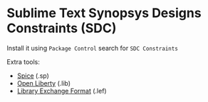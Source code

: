 # Sublime Text Synopsys Designs Constraints (SDC)

Install it using ``Package Control`` search for ``SDC Constraints``


Extra tools:
  - [Spice](https://github.com/leoheck/sublime-spice) (.sp)
  - [Open Liberty](https://github.com/mtmoreira/sublime-liberty) (.lib)
  - [Library Exchange Format](https://sublime.wbond.net/package) (.lef)
